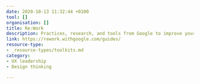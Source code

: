 ```yaml
---
date: 2020-10-13 11:32:44 +0100
tool: []
organisation: []
title: Re:Work
description: Practices, research, and tools from Google to improve your people processes.
link: https://rework.withgoogle.com/guides/
resource-type:
- _resource-types/toolkits.md
category:
- UX leadership
- Design thinking

---
```

